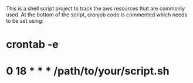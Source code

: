 This is a shell script project to track the aws resources that are commonly used.
At the bottom of the script, cronjob code is commented which needs to be set using:
# crontab -e
# 0 18 * * * /path/to/your/script.sh
